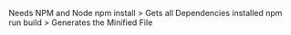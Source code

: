 Needs NPM and Node
npm install > Gets all Dependencies installed
npm run build > Generates the Minified File
